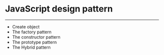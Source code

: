 # JavaScript design pattern

-------------------------------------

- Create object
- The factory pattern
- The constructor pattern
- The prototype pattern
- The Hybrid pattern
